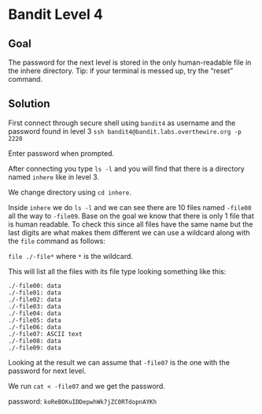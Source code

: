 # Bandit Level 4

## Goal
The password for the next level is stored in the only human-readable file in the inhere directory. Tip: if your terminal is messed up, try the “reset” command.

## Solution
First connect through secure shell using `bandit4` as username and the password found in level 3
`ssh bandit4@bandit.labs.overthewire.org -p 2220`

Enter password when prompted.

After connecting you type `ls -l` and you will find that there is a directory named `inhere` like in level 3.

We change directory using `cd inhere`.

Inside `inhere` we do `ls -l` and we can see there are 10 files named `-file00` all the way to `-file09`. Base on the goal we know that there is only 1 file that is human readable. To check this since all files have the same name but the last digits are what makes them different we can use a wildcard along with the `file` command as follows:

`file ./-file*` where `*` is the wildcard.

This will list all the files with its file type looking something like this:

```
./-file00: data
./-file01: data
./-file02: data
./-file03: data
./-file04: data
./-file05: data
./-file06: data
./-file07: ASCII text
./-file08: data
./-file09: data
```
 Looking at the result we can assume that `-file07` is the one with the password for next level.

 We run `cat < -file07` and we get the password.

password: `koReBOKuIDDepwhWk7jZC0RTdopnAYKh`